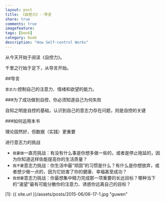 ```yaml
---
layout: post
title: 《自控力》--导言
share: true
comments: true
imagefeature:
tags: [book]
category: book
description: "How Self-control Works"
---
```


从今天开始于阅读《自控力》。

千里之行始于足下，从导言开始。

<!--more-->

##导言

`意志力`:控制自己的注意力、情绪和欲望的能力。

###为了成功做到自控，你必须知道自己为何失败

自知之明是自控的基础，认识到自己的意志力存在问题，则是自控的关键

###如何运用本书

理论固然好，但数据（实践）更重要

进行意志力的挑战

* `我要做`一直亮挑战：有没有什么事是你想多做一些的，或者是停止拖延的，因为你知道这样佐能提高你的生活质量？
* `我不要`意志力挑战：你生活中最“顽固”的习惯是什么？有什么是你想放弃，或者想少做一点的，因为它妨害了你的健康、幸福甚至成功？
* `我想要`意志力挑战：你最想集中精力完成那一项重要的长远目标？哪种当下的“渴望”最有可能分散你的注意力、诱惑你远离自己的目标？



[1]: {{ site.url }}/assets/posts/2015-06/06-17-1.jpg "guwen"




